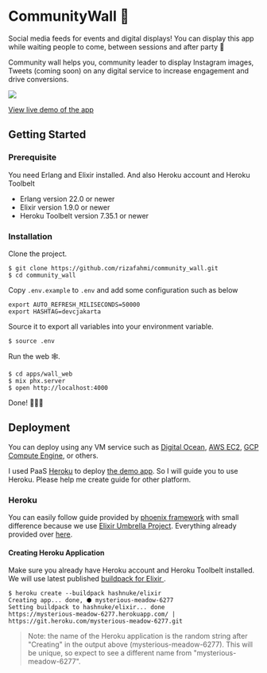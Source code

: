 # CommunityWall 🧱

Social media feeds for events and digital displays! You can display this app while waiting people to come, between sessions and after party 🎉

Community wall helps you, community leader to display Instagram images, Tweets (coming soon) on any digital service to increase engagement and drive conversions.

![](./communitywall.gif)

[View live demo of the app](https://communitywall.herokuapp.com/)

## Getting Started

### Prerequisite

You need Erlang and Elixir installed. And also Heroku account and Heroku Toolbelt

* Erlang version 22.0 or newer
* Elixir version 1.9.0 or newer
* Heroku Toolbelt version 7.35.1 or newer

### Installation

Clone the project.
```
$ git clone https://github.com/rizafahmi/community_wall.git
$ cd community_wall
```

Copy `.env.example` to `.env` and add some configuration such as below

```
export AUTO_REFRESH_MILISECONDS=50000
export HASHTAG=devcjakarta
```

Source it to export all variables into your environment variable.

```
$ source .env
```

Run the web 🕸️.

```
$ cd apps/wall_web
$ mix phx.server
$ open http://localhost:4000
```

Done! 🎉🎉🎉

## Deployment

You can deploy using any VM service such as [Digital Ocean](https://m.do.co/c/ccb8fe03d9f6), [AWS EC2](https://aws.amazon.com/ec2/), [GCP Compute Engine](https://cloud.google.com/compute/), or others.

I used PaaS [Heroku](https://heroku.com) to deploy [the demo app](https://communitywall.herokuapp.com). So I will guide you to use Heroku. Please help me create guide for other platform.

### Heroku

You can easily follow guide provided by [phoenix framework](https://hexdocs.pm/phoenix/heroku.html#content) with small difference because we use [Elixir Umbrella Project](https://elixir-lang.org/getting-started/mix-otp/dependencies-and-umbrella-projects.html). Everything already provided over [here](./phoenix_static_buildpack.config).

#### Creating Heroku Application

Make sure you already have Heroku account and Heroku Toolbelt installed. We will use latest published [ buildpack for Elixir ](https://github.com/HashNuke/heroku-buildpack-elixir).

```
$ heroku create --buildpack hashnuke/elixir
Creating app... done, ⬢ mysterious-meadow-6277
Setting buildpack to hashnuke/elixir... done
https://mysterious-meadow-6277.herokuapp.com/ | https://git.heroku.com/mysterious-meadow-6277.git
```
> Note: the name of the Heroku application is the random string after "Creating" in the output above (mysterious-meadow-6277). This will be unique, so expect to see a different name from "mysterious-meadow-6277".
